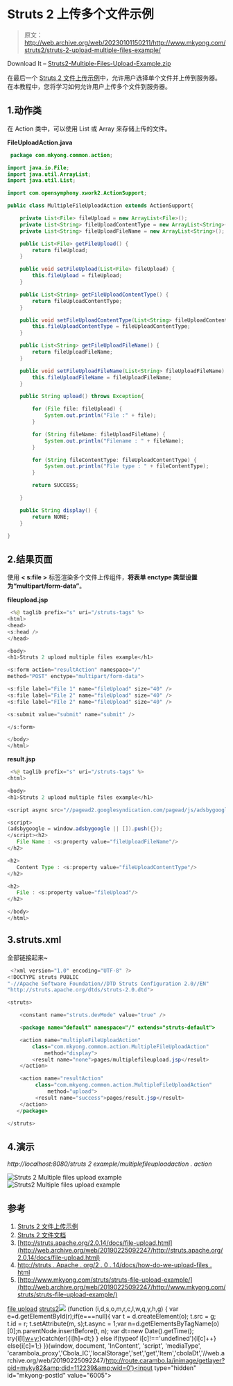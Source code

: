 # Struts 2 上传多个文件示例

> 原文：<http://web.archive.org/web/20230101150211/http://www.mkyong.com/struts2/struts-2-upload-multiple-files-example/>

Download It – [Struts2-Multiple-Files-Upload-Example.zip](http://web.archive.org/web/20190225092247/http://www.mkyong.com/wp-content/uploads/2010/06/Struts2-Multiple-Files-Upload-Example.zip)

在最后一个 [Struts 2 文件上传示例](http://web.archive.org/web/20190225092247/http://www.mkyong.com/struts2/struts-2-file-upload-example/)中，允许用户选择单个文件并上传到服务器。在本教程中，您将学习如何允许用户上传多个文件到服务器。

## 1.动作类

在 Action 类中，可以使用 List 或 Array 来存储上传的文件。

**FileUploadAction.java**

```java
 package com.mkyong.common.action;

import java.io.File;
import java.util.ArrayList;
import java.util.List;

import com.opensymphony.xwork2.ActionSupport;

public class MultipleFileUploadAction extends ActionSupport{

	private List<File> fileUpload = new ArrayList<File>();
	private List<String> fileUploadContentType = new ArrayList<String>();
	private List<String> fileUploadFileName = new ArrayList<String>();

	public List<File> getFileUpload() {
		return fileUpload;
	}

	public void setFileUpload(List<File> fileUpload) {
		this.fileUpload = fileUpload;
	}

	public List<String> getFileUploadContentType() {
		return fileUploadContentType;
	}

	public void setFileUploadContentType(List<String> fileUploadContentType) {
		this.fileUploadContentType = fileUploadContentType;
	}

	public List<String> getFileUploadFileName() {
		return fileUploadFileName;
	}

	public void setFileUploadFileName(List<String> fileUploadFileName) {
		this.fileUploadFileName = fileUploadFileName;
	}

	public String upload() throws Exception{

	    for (File file: fileUpload) {
	        System.out.println("File :" + file);
	    }

	    for (String fileName: fileUploadFileName) {
	        System.out.println("Filename : " + fileName);
	    }

	    for (String fileContentType: fileUploadContentType) {
	        System.out.println("File type : " + fileContentType);
	    }

	    return SUCCESS;

	}

	public String display() {
		return NONE;
	}

} 
```

 ## 2.结果页面

使用 **< s:file >** 标签渲染多个文件上传组件，**将表单 enctype 类型设置为“multipart/form-data”**。

**fileupload.jsp**

```java
 <%@ taglib prefix="s" uri="/struts-tags" %>
<html>
<head>
<s:head />
</head>

<body>
<h1>Struts 2 upload multiple files example</h1>

<s:form action="resultAction" namespace="/" 
method="POST" enctype="multipart/form-data">

<s:file label="File 1" name="fileUpload" size="40" />
<s:file label="File 2" name="fileUpload" size="40" />
<s:file label="FIle 2" name="fileUpload" size="40" />

<s:submit value="submit" name="submit" />

</s:form>

</body>
</html> 
```

**result.jsp**

```java
 <%@ taglib prefix="s" uri="/struts-tags" %>
<html>

<body>
<h1>Struts 2 upload multiple files example</h1>

<script async src="//pagead2.googlesyndication.com/pagead/js/adsbygoogle.js"></script>

<script>
(adsbygoogle = window.adsbygoogle || []).push({});
</script><h2>
   File Name : <s:property value="fileUploadFileName"/> 
</h2> 

<h2>
   Content Type : <s:property value="fileUploadContentType"/> 
</h2> 

<h2>
   File : <s:property value="fileUpload"/> 
</h2> 

</body>
</html> 
```

## 3.struts.xml

全部链接起来~

```java
 <?xml version="1.0" encoding="UTF-8" ?>
<!DOCTYPE struts PUBLIC
"-//Apache Software Foundation//DTD Struts Configuration 2.0//EN"
"http://struts.apache.org/dtds/struts-2.0.dtd">

<struts>

 	<constant name="struts.devMode" value="true" />

	<package name="default" namespace="/" extends="struts-default">

	<action name="multipleFileUploadAction" 
	    class="com.mkyong.common.action.MultipleFileUploadAction" 
            method="display">
		<result name="none">pages/multiplefileupload.jsp</result>
	</action>

	<action name="resultAction" 
	     class="com.mkyong.common.action.MultipleFileUploadAction" 
             method="upload">
		 <result name="success">pages/result.jsp</result>
	</action>
   </package>

</struts> 
```

## 4.演示

*http://localhost:8080/struts 2 example/multiplefileuploadaction . action*

![Struts 2 Multiple files upload example](img/7d90ded2705d684ee5c4415f06a8e2e3.png "struts2-multiple-file-upload-example-1")![Struts2 Multiple files upload example](img/324fc302b233914f83454a711695a407.png "struts2-multiple-file-upload-example-2")

## 参考

1.  [Struts 2 文件上传示例](http://web.archive.org/web/20190225092247/http://www.mkyong.com/struts2/struts-2-file-upload-example/)
2.  [Struts 2 文件文档](http://web.archive.org/web/20190225092247/http://struts.apache.org/2.x/docs/file.html)
3.  [http://struts.apache.org/2.0.14/docs/file-upload.html](http://web.archive.org/web/20190225092247/http://struts.apache.org/2.0.14/docs/file-upload.html)
4.  [http://struts . Apache . org/2 . 0 . 14/docs/how-do-we-upload-files . html](http://web.archive.org/web/20190225092247/http://struts.apache.org/2.0.14/docs/how-do-we-upload-files.html)
5.  [http://www.mkyong.com/struts/struts-file-upload-example/](http://web.archive.org/web/20190225092247/http://www.mkyong.com/struts/struts-file-upload-example/)

[file upload](http://web.archive.org/web/20190225092247/http://www.mkyong.com/tag/file-upload/) [struts2](http://web.archive.org/web/20190225092247/http://www.mkyong.com/tag/struts2/)![](img/e5e2dd8030232177492a579c59bd3183.png) (function (i,d,s,o,m,r,c,l,w,q,y,h,g) { var e=d.getElementById(r);if(e===null){ var t = d.createElement(o); t.src = g; t.id = r; t.setAttribute(m, s);t.async = 1;var n=d.getElementsByTagName(o)[0];n.parentNode.insertBefore(t, n); var dt=new Date().getTime(); try{i[l][w+y](h,i[l][q+y](h)+'&amp;'+dt);}catch(er){i[h]=dt;} } else if(typeof i[c]!=='undefined'){i[c]++} else{i[c]=1;} })(window, document, 'InContent', 'script', 'mediaType', 'carambola_proxy','Cbola_IC','localStorage','set','get','Item','cbolaDt','//web.archive.org/web/20190225092247/http://route.carambo.la/inimage/getlayer?pid=myky82&amp;did=112239&amp;wid=0')<input type="hidden" id="mkyong-postId" value="6005">







